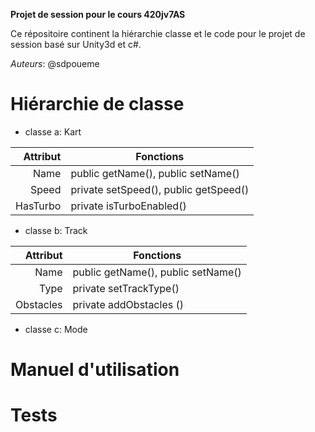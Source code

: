 **Projet de session pour le cours 420jv7AS**

Ce répositoire continent la hiérarchie classe et le code pour le projet de session basé sur Unity3d et c#. 

*Auteurs*: @sdpoueme

# Hiérarchie de classe


- classe a: Kart

| Attribut | Fonctions |
|---------:|-----------|
| Name | public getName(), public setName() |
| Speed | private setSpeed(), public getSpeed() |
| HasTurbo | private isTurboEnabled() |


- classe b: Track
  
| Attribut | Fonctions |
|---------:|-----------|
| Name | public getName(), public setName() |
| Type | private setTrackType() |
| Obstacles | private addObstacles () |

- classe c: Mode


# Manuel d'utilisation

# Tests



